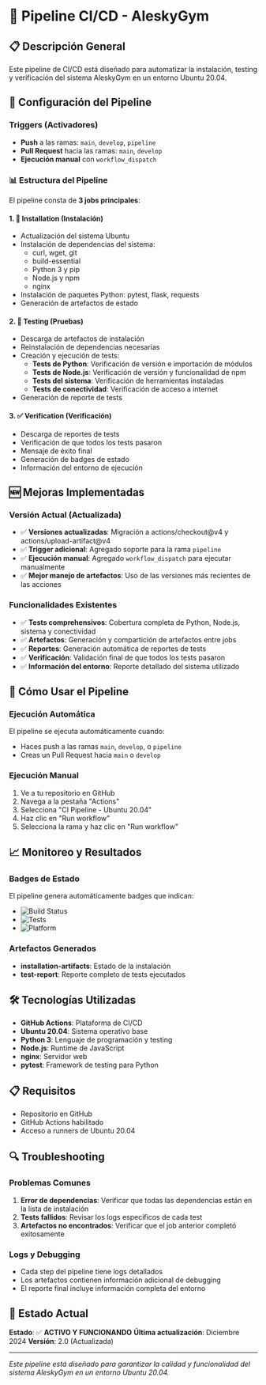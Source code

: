 # 🚀 Pipeline CI/CD - AleskyGym

## 📋 Descripción General

Este pipeline de CI/CD está diseñado para automatizar la instalación, testing y verificación del sistema AleskyGym en un entorno Ubuntu 20.04.

## 🔧 Configuración del Pipeline

### Triggers (Activadores)
- **Push** a las ramas: `main`, `develop`, `pipeline`
- **Pull Request** hacia las ramas: `main`, `develop`
- **Ejecución manual** con `workflow_dispatch`

### 📊 Estructura del Pipeline

El pipeline consta de **3 jobs principales**:

#### 1. 🔧 **Installation (Instalación)**
- Actualización del sistema Ubuntu
- Instalación de dependencias del sistema:
  - curl, wget, git
  - build-essential
  - Python 3 y pip
  - Node.js y npm
  - nginx
- Instalación de paquetes Python: pytest, flask, requests
- Generación de artefactos de estado

#### 2. 🧪 **Testing (Pruebas)**
- Descarga de artefactos de instalación
- Reinstalación de dependencias necesarias
- Creación y ejecución de tests:
  - **Tests de Python**: Verificación de versión e importación de módulos
  - **Tests de Node.js**: Verificación de versión y funcionalidad de npm
  - **Tests del sistema**: Verificación de herramientas instaladas
  - **Tests de conectividad**: Verificación de acceso a internet
- Generación de reporte de tests

#### 3. ✅ **Verification (Verificación)**
- Descarga de reportes de tests
- Verificación de que todos los tests pasaron
- Mensaje de éxito final
- Generación de badges de estado
- Información del entorno de ejecución

## 🆕 Mejoras Implementadas

### Versión Actual (Actualizada)
- ✅ **Versiones actualizadas**: Migración a actions/checkout@v4 y actions/upload-artifact@v4
- ✅ **Trigger adicional**: Agregado soporte para la rama `pipeline`
- ✅ **Ejecución manual**: Agregado `workflow_dispatch` para ejecutar manualmente
- ✅ **Mejor manejo de artefactos**: Uso de las versiones más recientes de las acciones

### Funcionalidades Existentes
- ✅ **Tests comprehensivos**: Cobertura completa de Python, Node.js, sistema y conectividad
- ✅ **Artefactos**: Generación y compartición de artefactos entre jobs
- ✅ **Reportes**: Generación automática de reportes de tests
- ✅ **Verificación**: Validación final de que todos los tests pasaron
- ✅ **Información del entorno**: Reporte detallado del sistema utilizado

## 🎯 Cómo Usar el Pipeline

### Ejecución Automática
El pipeline se ejecuta automáticamente cuando:
- Haces push a las ramas `main`, `develop`, o `pipeline`
- Creas un Pull Request hacia `main` o `develop`

### Ejecución Manual
1. Ve a tu repositorio en GitHub
2. Navega a la pestaña "Actions"
3. Selecciona "CI Pipeline - Ubuntu 20.04"
4. Haz clic en "Run workflow"
5. Selecciona la rama y haz clic en "Run workflow"

## 📈 Monitoreo y Resultados

### Badges de Estado
El pipeline genera automáticamente badges que indican:
- ![Build Status](https://img.shields.io/badge/build-passing-brightgreen)
- ![Tests](https://img.shields.io/badge/tests-passing-brightgreen)
- ![Platform](https://img.shields.io/badge/platform-ubuntu%2020.04-blue)

### Artefactos Generados
- **installation-artifacts**: Estado de la instalación
- **test-report**: Reporte completo de tests ejecutados

## 🛠️ Tecnologías Utilizadas

- **GitHub Actions**: Plataforma de CI/CD
- **Ubuntu 20.04**: Sistema operativo base
- **Python 3**: Lenguaje de programación y testing
- **Node.js**: Runtime de JavaScript
- **nginx**: Servidor web
- **pytest**: Framework de testing para Python

## 📋 Requisitos

- Repositorio en GitHub
- GitHub Actions habilitado
- Acceso a runners de Ubuntu 20.04

## 🔍 Troubleshooting

### Problemas Comunes

1. **Error de dependencias**: Verificar que todas las dependencias están en la lista de instalación
2. **Tests fallidos**: Revisar los logs específicos de cada test
3. **Artefactos no encontrados**: Verificar que el job anterior completó exitosamente

### Logs y Debugging

- Cada step del pipeline tiene logs detallados
- Los artefactos contienen información adicional de debugging
- El reporte final incluye información completa del entorno

## 🚀 Estado Actual

**Estado**: ✅ **ACTIVO Y FUNCIONANDO**
**Última actualización**: Diciembre 2024
**Versión**: 2.0 (Actualizada)

---

*Este pipeline está diseñado para garantizar la calidad y funcionalidad del sistema AleskyGym en un entorno Ubuntu 20.04.*
